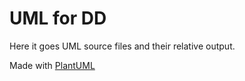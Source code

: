 # UML for DD
Here it goes UML source files and their relative output.

Made with [PlantUML](https://plantuml.com)